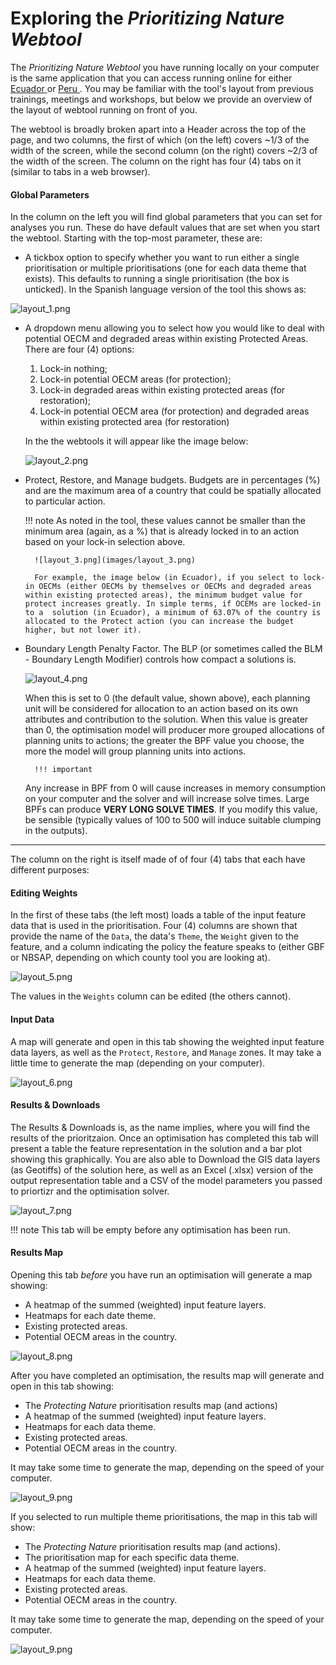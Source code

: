 # Exploring the *Prioritizing Nature Webtool*

The *Prioritizing Nature Webtool* you have running locally on your computer is the same application that you can access running online for either [Ecuador ](https://elsa.unbiodiversitylab.org/Bezos_ECU/) or [Peru ](https://elsa.unbiodiversitylab.org/Bezos_PER/). You may be familiar with the tool's layout from previous trainings, meetings and workshops, but below we provide an overview of the layout of webtool running on front of you.

The webtool is broadly broken apart into a Header across the top of the page, and two columns, the first of which (on the left) covers ~1/3 of the width of the screen, while the second column (on the right) covers ~2/3 of the width of the screen. The column on the right has four (4) tabs on it (similar to tabs in a web browser). 

#### Global Parameters

In the column on the left you will find global parameters that you can set for analyses you run. These do have default values that are set when you start the webtool. Starting with the top-most parameter, these are:

- A tickbox option to specify whether you want to run either a single prioritisation or multiple prioritisations (one for each data theme that exists). This defaults to running a single prioritisation (the box is unticked). In the Spanish language version of the tool this shows as:

![layout_1.png](images/layout_1.png)

- A dropdown menu allowing you to select how you would like to deal with potential OECM and degraded areas within existing Protected Areas. There are four (4) options:
    
    1) Lock-in nothing;
    2) Lock-in potential OECM areas (for protection);
    3) Lock-in degraded areas within existing protected areas (for restoration);
    4) Lock-in potential OECM area (for protection) and degraded areas within existing protected area (for restoration)

    In the the webtools it will appear like the image below:

    ![layout_2.png](images/layout_2.png)

- Protect, Restore, and Manage budgets. Budgets are in percentages (%) and are the maximum area of a country that  could be spatially allocated to particular action. 

    !!! note
    As noted in the tool, these values cannot be smaller than the minimum area (again, as a %) that is already locked in to an action based on your lock-in selection above. 
        
        ![layout_3.png](images/layout_3.png)

        For example, the image below (in Ecuador), if you select to lock-in OECMs (either OECMs by themselves or OECMs and degraded areas within existing protected areas), the minimum budget value for protect increases greatly. In simple terms, if OCEMs are locked-in to a  solution (in Ecuador), a minimum of 63.07% of the country is allocated to the Protect action (you can increase the budget higher, but not lower it).
        

- Boundary Length Penalty Factor. The BLP (or sometimes called the BLM - Boundary Length Modifier) controls how compact a solutions is.

    ![layout_4.png](images/layout_4.png)

    When this is set to 0 (the default value, shown above), each planning unit will be considered for allocation to an action based on its own attributes and contribution to the solution. When this value is greater than 0, the optimisation model will producer more grouped allocations of planning units to actions; the greater the BPF value you choose, the more the model will group planning units into actions.

        !!! important
    Any increase in BPF from 0 will cause increases in memory consumption on your computer and the solver and will increase solve times. Large BPFs can produce **VERY LONG SOLVE TIMES**. If you modify this value, be sensible (typically values of 100 to 500 will induce suitable clumping in the outputs).

----

The column on the right is itself made of of four (4) tabs that each have different purposes:

#### Editing Weights
In the first of these tabs (the left most) loads a table of the input feature data that is used in the prioritisation. Four (4) columns are shown that provide the name of the `Data`, the data's `Theme`, the `Weight` given to the feature, and a column indicating the policy the feature speaks to (either GBF or NBSAP, depending on which county tool you are looking at).

![layout_5.png](images/layout_5.png)

The values in the `Weights` column can be edited (the others cannot).

#### Input Data

A map will generate and open in this tab showing the weighted input feature data layers, as well as the `Protect`, `Restore`, and `Manage` zones. It may take a little time to generate the map (depending on your computer).

![layout_6.png](images/layout_6.png)

#### Results & Downloads

The Results & Downloads is, as the name implies, where you will find the results of the prioritzaion. Once an optimisation has completed this tab will present a table the feature representation in the solution and a bar plot showing this graphically. You are also able to Download the GIS data layers (as Geotiffs) of the solution here, as well as an Excel (.xlsx) version of the output representation table and a CSV of the model parameters you passed to priortizr and the optimisation solver.

![layout_7.png](images/layout_7.png)

!!! note
    This tab will be empty before any optimisation has been run.

#### Results Map

Opening this tab *before* you have run an optimisation will generate a map showing:

-   A heatmap of the summed (weighted) input feature layers.
-   Heatmaps for each date theme.
-   Existing protected areas.
-   Potential OECM areas in the country.

![layout_8.png](images/layout_8.png)

After you have completed an optimisation, the results map will generate and open in this tab showing:

-   The *Protecting Nature* prioritisation results map (and actions)
-   A heatmap of the summed (weighted) input feature layers.
-   Heatmaps for each data theme.
-   Existing protected areas.
-   Potential OECM areas in the country.

It may take some time to generate the map, depending on the speed of your computer.

![layout_9.png](images/layout_9.png)

If you selected to run multiple theme prioritisations, the map in this tab will show:

-   The *Protecting Nature* prioritisation results map (and actions).
-   The prioritisation map for each specific data theme.
-   A heatmap of the summed (weighted) input feature layers.
-   Heatmaps for each data theme.
-   Existing protected areas.
-   Potential OECM areas in the country.

It may take some time to generate the map, depending on the speed of your computer.

![layout_9.png](images/layout_9.png)
